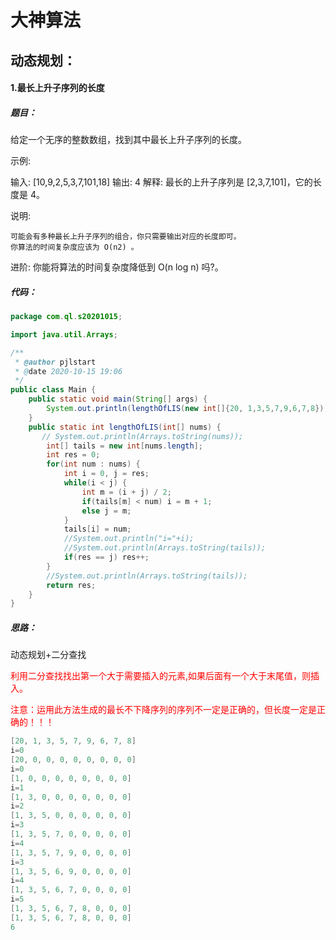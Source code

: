 # 大神算法

## 动态规划：

#### 1.最长上升子序列的长度

##### 题目：

给定一个无序的整数数组，找到其中最长上升子序列的长度。

示例:

输入: [10,9,2,5,3,7,101,18]
输出: 4 
解释: 最长的上升子序列是 [2,3,7,101]，它的长度是 4。

说明:


	可能会有多种最长上升子序列的组合，你只需要输出对应的长度即可。
	你算法的时间复杂度应该为 O(n2) 。

进阶: 你能将算法的时间复杂度降低到 O(n log n) 吗?。

##### 代码：

```java
package com.ql.s20201015;

import java.util.Arrays;

/**
 * @author pjlstart
 * @date 2020-10-15 19:06
 */
public class Main {
    public static void main(String[] args) {
        System.out.println(lengthOfLIS(new int[]{20, 1,3,5,7,9,6,7,8}));
    }
    public static int lengthOfLIS(int[] nums) {
       // System.out.println(Arrays.toString(nums));
        int[] tails = new int[nums.length];
        int res = 0;
        for(int num : nums) {
            int i = 0, j = res;
            while(i < j) {
                int m = (i + j) / 2;
                if(tails[m] < num) i = m + 1;
                else j = m;
            }
            tails[i] = num;
            //System.out.println("i="+i);
            //System.out.println(Arrays.toString(tails));
            if(res == j) res++;
        }
        //System.out.println(Arrays.toString(tails));
        return res;
    }
}

```

##### 思路：

动态规划+二分查找

<font color="red">利用二分查找找出第一个大于需要插入的元素,如果后面有一个大于末尾值，则插入。</font>

<font color="red">注意：运用此方法生成的最长不下降序列的序列不一定是正确的，但长度一定是正确的！！！</font>

```java
[20, 1, 3, 5, 7, 9, 6, 7, 8]
i=0
[20, 0, 0, 0, 0, 0, 0, 0, 0]
i=0
[1, 0, 0, 0, 0, 0, 0, 0, 0]
i=1
[1, 3, 0, 0, 0, 0, 0, 0, 0]
i=2
[1, 3, 5, 0, 0, 0, 0, 0, 0]
i=3
[1, 3, 5, 7, 0, 0, 0, 0, 0]
i=4
[1, 3, 5, 7, 9, 0, 0, 0, 0]
i=3
[1, 3, 5, 6, 9, 0, 0, 0, 0]
i=4
[1, 3, 5, 6, 7, 0, 0, 0, 0]
i=5
[1, 3, 5, 6, 7, 8, 0, 0, 0]
[1, 3, 5, 6, 7, 8, 0, 0, 0]
6
```

